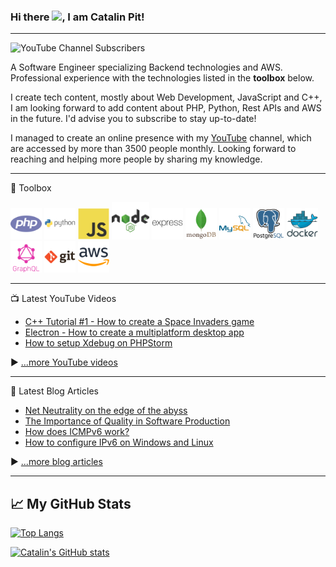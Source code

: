 ### Hi there <img src="https://raw.githubusercontent.com/MartinHeinz/MartinHeinz/master/wave.gif" width="30px">, I am Catalin Pit!

---

![YouTube Channel Subscribers](https://img.shields.io/youtube/channel/subscribers/UC0YGIh4KcHF7XUmsUB7fyBQ?label=Youtube%20Subscribers&style=social)

A Software Engineer specializing Backend technologies and AWS. Professional experience with the technologies listed in the **toolbox** below.

I create tech content, mostly about Web Development, JavaScript and C++, I am looking forward to add content about PHP, Python, Rest APIs and AWS in the future. I'd advise you to subscribe to stay up-to-date!

I managed to create an online presence with my [YouTube](hhttps://www.youtube.com/c/Enupal) channel, which are accessed by more than 3500 people monthly. Looking forward to reaching and helping more people by sharing my knowledge.

---

🧰 Toolbox

<img src="https://github.com/devicons/devicon/blob/master/icons/php/php-plain.svg" alt="PHP" width="50" height="50"/>
<img src="https://github.com/devicons/devicon/blob/master/icons/python/python-original-wordmark.svg" alt="Python" width="50" height="50"/>
<img src="https://github.com/devicons/devicon/blob/master/icons/javascript/javascript-original.svg" alt="JavaScript" width="50" height="50"/> 
<img src="https://github.com/devicons/devicon/blob/master/icons/nodejs/nodejs-original-wordmark.svg" alt="NodeJS" width="60" height="60"/>
<img src="https://github.com/devicons/devicon/blob/master/icons/express/express-original-wordmark.svg" alt="ExpressJS" width="50" height="50"/> 
<img src="https://github.com/devicons/devicon/blob/master/icons/mongodb/mongodb-original-wordmark.svg" alt="MongoDB" width="50" height="50"/>
<img src="https://github.com/devicons/devicon/blob/master/icons/mysql/mysql-original-wordmark.svg" alt="MySql" width="50" height="50"/>
<img src="https://github.com/devicons/devicon/blob/master/icons/postgresql/postgresql-original-wordmark.svg" alt="PostgreSQL" width="50" height="50"/>
<img src="https://github.com/devicons/devicon/blob/master/icons/docker/docker-original-wordmark.svg" alt="Docker" width="50" height="50"/>
<img src="https://github.com/devicons/devicon/blob/master/icons/graphql/graphql-plain-wordmark.svg" alt="Graphql" width="50" height="50"/>
<img src="https://github.com/devicons/devicon/blob/master/icons/git/git-original-wordmark.svg" alt="Git" width="50" height="50"/>
<img src="https://github.com/devicons/devicon/blob/master/icons/amazonwebservices/amazonwebservices-original-wordmark.svg" alt="AWS" width="50" height="50"/>

---

📺 Latest YouTube Videos

<!-- YOUTUBE-VIDEOS-LIST:START -->
- [C++ Tutorial #1 - How to create a Space Invaders game](https://www.youtube.com/watch?v=JUhtQU9KJRw)
- [Electron - How to create a multiplatform desktop app](https://www.youtube.com/watch?v=NNLNpfSV8LE)
- [How to setup Xdebug on PHPStorm](https://www.youtube.com/watch?v=5qQ2K76OhYI)
<!-- YOUTUBE-VIDEOS-LIST:END -->


▶ [...more YouTube videos](https://www.youtube.com/channel/UC0YGIh4KcHF7XUmsUB7fyBQ?sub_confirmation=1)

---

📘 Latest Blog Articles

<!-- BLOG-POST-LIST:START -->
- [Net Neutrality on the edge of the abyss](https://enupal.com/blog/neutralidad-de-la-red-al-borde-del-abismo)
- [The Importance of Quality in Software Production](https://enupal.com/blog/la-importancia-de-la-calidad-en-la-produccion-de-software)
- [How does ICMPv6 work?](https://enupal.com/blog/como-funciona-icmpv6)
- [How to configure IPv6 on Windows and Linux](https://enupal.com/blog/configurar-ipv6-en-windows-y-linux)
<!-- BLOG-POST-LIST:END -->

▶ [...more blog articles](https://enupal.com/blog/category/software)

---

## &#x1f4c8; My GitHub Stats

[![Top Langs](https://github-readme-stats.vercel.app/api/top-langs/?username=catalinpit&hide=java,html,css&theme=radical)](https://github.com/anuraghazra/github-readme-stats)

[![Catalin's GitHub stats](https://github-readme-stats.vercel.app/api?username=catalinpit&theme=radical)](https://github.com/anuraghazra/github-readme-stats)


<!--
**catalinpit/catalinpit** is a ✨ _special_ ✨ repository because its `README.md` (this file) appears on your GitHub profile.

Here are some ideas to get you started:

- 🔭 I’m currently working on ...
- 🌱 I’m currently learning ...
- 👯 I’m looking to collaborate on ...
- 🤔 I’m looking for help with ...
- 💬 Ask me about ...
- 📫 How to reach me: ...
- 😄 Pronouns: ...
- ⚡ Fun fact: ...
-->
